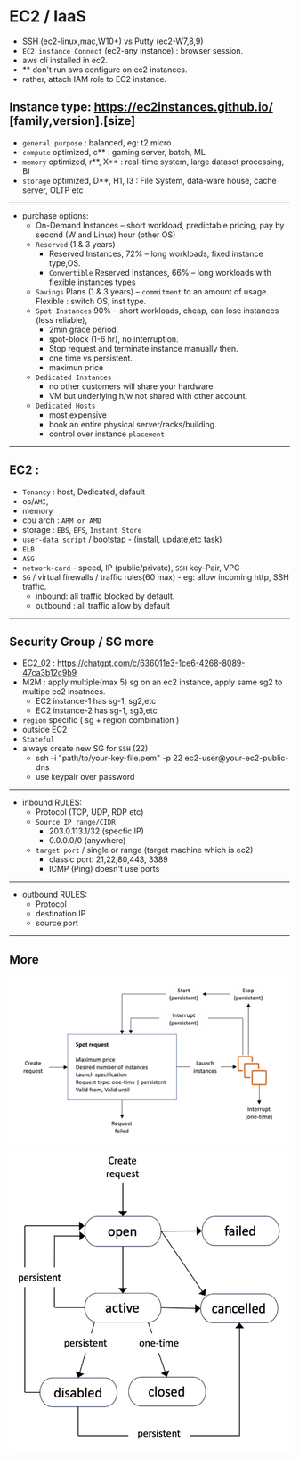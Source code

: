 # EC2 / IaaS
- SSH (ec2-linux,mac,W10+) vs  Putty (ec2-W7,8,9) 
- `EC2 instance Connect` (ec2-any instance) : browser session.
- aws cli installed in ec2.
- ** don't run aws configure on ec2 instances.
- rather, attach IAM role to EC2 instance.

## Instance type: https://ec2instances.github.io/ [family,version].[size]
- `general purpose` : balanced, eg: t2.micro
- `compute` optimized, c** : gaming server, batch, ML
- `memory` optimized, r**, X** : real-time system, large dataset processing, BI
- `storage` optimized, D**, H1, I3 : File System, data-ware house, cache server, OLTP etc
---
- purchase options:
  - On-Demand Instances – short workload, predictable pricing, pay by second (W and Linux) hour (other OS)
  - `Reserved` (1 & 3 years)
    - Reserved Instances, 72% – long workloads, fixed instance type,OS.
    - `Convertible` Reserved Instances, 66% – long workloads with flexible instances types
  - `Savings` Plans (1 & 3 years) – `commitment` to an amount of usage. Flexible : switch OS, inst type.
  - `Spot Instances` 90% – short workloads, cheap, can lose instances (less reliable), 
    - 2min grace period.
    - spot-block  (1-6 hr), no interruption.
    - Stop request and terminate instance manually then.
    - one time vs persistent.
    - maximun price
  - `Dedicated Instances` 
    - no other customers will share your hardware. 
    - VM but underlying h/w not shared with other account.
  - `Dedicated Hosts`
    - most expensive 
    - book an entire physical server/racks/building. 
    - control over instance `placement`

---
## EC2 : 
- `Tenancy` : host, Dedicated, default
- os/`AMI`, 
- memory 
- cpu arch : `ARM or AMD`
- storage : `EBS`, `EFS`, `Instant Store`
- `user-data script` / bootstap  - (install, update,etc task)
- `ELB`
- `ASG`
- `network-card` - speed, IP (public/private), `SSH` key-Pair, VPC
- `SG` / virtual firewalls / traffic rules(60 max) - eg: allow incoming http, SSH traffic.
  - inbound: all traffic blocked by default.
  - outbound : all traffic allow by default

---
## Security Group / SG  more 
- EC2_02 : https://chatgpt.com/c/636011e3-1ce6-4268-8089-47ca3b12c9b9
- M2M : apply multiple(max 5) sg on an ec2 instance, apply same sg2 to multipe ec2 insatnces.
  - EC2 instance-1 has sg-1, sg2,etc
  - EC2 instance-2 has sg-1, sg3,etc
- `region` specific ( sg + region combination )
- outside EC2
- `Stateful`
- always create new SG for `SSH` (22) 
  - ssh -i "path/to/your-key-file.pem" -p 22 ec2-user@your-ec2-public-dns
  - use keypair over password
---
- inbound RULES:
  - Protocol (TCP, UDP, RDP etc)
  - `Source IP range/CIDR`
    - 203.0.113.1/32 (specfic IP)
    - 0.0.0.0/0 (anywhere)
  - `target port` / single or range (target machine which is ec2)
    - classic port: 21,22,80,443, 3389
    - ICMP (Ping)  doesn't use ports
---
- outbound RULES:
  - Protocol
  - destination IP
  - source port

--- 
## More

![img_2.png](img/img_2.png)
![img_1.png](img/img_1.png)
  
  


